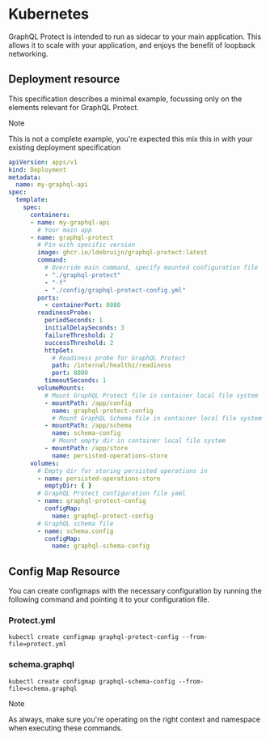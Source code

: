 # Kubernetes

GraphQL Protect is intended to run as sidecar to your main application. This allows it to scale with your application, and enjoys the benefit of loopback networking.

## Deployment resource

This specification describes a minimal example, focussing only on the elements relevant for GraphQL Protect. 

> [!NOTE]
> This is not a complete example, you're expected this mix this in with your existing deployment specification

```yaml
apiVersion: apps/v1
kind: Deployment
metadata:
  name: my-graphql-api
spec:
  template:
    spec:
      containers:
      - name: my-graphql-api
        # Your main app
      - name: graphql-protect
        # Pin with specific version
        image: ghcr.io/ldebruijn/graphql-protect:latest
        command:
          # Override main command, specify mounted configuration file
          - "./graphql-protect"
          - "-f"
          - "./config/graphql-protect-config.yml"
        ports:
          - containerPort: 8080
        readinessProbe: 
          periodSeconds: 1 
          initialDelaySeconds: 3 
          failureThreshold: 2 
          successThreshold: 2 
          httpGet:
            # Readiness probe for GraphQL Protect
            path: /internal/healthz/readiness
            port: 8080
          timeoutSeconds: 1
        volumeMounts:
          # Mount GraphQL Protect file in container local file system
          - mountPath: /app/config
            name: graphql-protect-config
            # Mount GraphQL Schema file in container local file system
          - mountPath: /app/schema
            name: schema-config
            # Mount empty dir in container local file system
          - mountPath: /app/store
            name: persisted-operations-store
      volumes:
        # Empty dir for storing persisted operations in
        - name: persisted-operations-store
          emptyDir: { }
        # GraphQL Protect configuration file yaml
        - name: graphql-protect-config
          configMap:
            name: graphql-protect-config
        # GraphQL schema file
        - name: schema.config
          configMap:
            name: graphql-schema-config
```

## Config Map Resource

You can create configmaps with the necessary configuration by running the following command and pointing it to your configuration file.

### Protect.yml

```shell
kubectl create configmap graphql-protect-config --from-file=protect.yml
```

### schema.graphql

```shell
kubectl create configmap graphql-schema-config --from-file=schema.graphql
```

> [!NOTE] 
> As always, make sure you're operating on the right context and namespace when executing these commands.